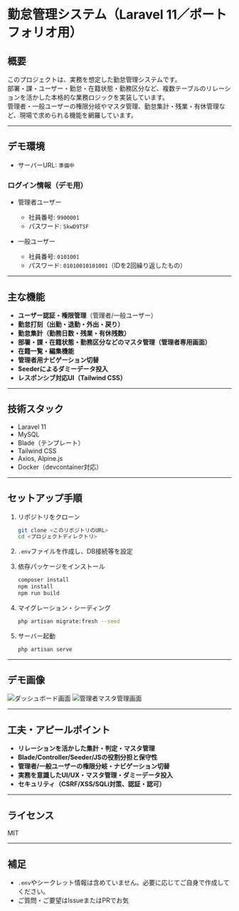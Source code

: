 # 勤怠管理システム（Laravel 11／ポートフォリオ用）

## 概要

このプロジェクトは、実務を想定した勤怠管理システムです。  
部署・課・ユーザー・勤怠・在籍状態・勤務区分など、複数テーブルのリレーションを活かした本格的な業務ロジックを実装しています。  
管理者・一般ユーザーの権限分岐やマスタ管理、勤怠集計・残業・有休管理など、現場で求められる機能を網羅しています。

---

## デモ環境

- サーバーURL: `準備中`

### ログイン情報（デモ用）

- 管理者ユーザー  
  - 社員番号: `9900001`  
  - パスワード: `SkwD9TSF`

- 一般ユーザー  
  - 社員番号: `0101001`  
  - パスワード: `01010010101001`（IDを2回繰り返したもの）

---

## 主な機能

- **ユーザー認証・権限管理**（管理者/一般ユーザー）
- **勤怠打刻（出勤・退勤・外出・戻り）**
- **勤怠集計（勤務日数・残業・有休残数）**
- **部署・課・在籍状態・勤務区分などのマスタ管理（管理者専用画面）**
- **在籍一覧・編集機能**
- **管理者用ナビゲーション切替**
- **Seederによるダミーデータ投入**
- **レスポンシブ対応UI（Tailwind CSS）**

---

## 技術スタック

- Laravel 11
- MySQL
- Blade（テンプレート）
- Tailwind CSS
- Axios, Alpine.js
- Docker（devcontainer対応）

---

## セットアップ手順

1. リポジトリをクローン
    ```sh
    git clone <このリポジトリのURL>
    cd <プロジェクトディレクトリ>
    ```

2. `.env`ファイルを作成し、DB接続等を設定

3. 依存パッケージをインストール
    ```sh
    composer install
    npm install
    npm run build
    ```

4. マイグレーション・シーディング
    ```sh
    php artisan migrate:fresh --seed
    ```

5. サーバー起動
    ```sh
    php artisan serve
    ```

---

## デモ画像

![ダッシュボード画面](docs/demo_dashboard.png)
![管理者マスタ管理画面](docs/demo_admin_master.png)

---

## 工夫・アピールポイント

- **リレーションを活かした集計・判定・マスタ管理**
- **Blade/Controller/Seeder/JSの役割分担と保守性**
- **管理者/一般ユーザーの権限分岐・ナビゲーション切替**
- **実務を意識したUI/UX・マスタ管理・ダミーデータ投入**
- **セキュリティ（CSRF/XSS/SQLi対策、認証・認可）**

---

## ライセンス

MIT

---

## 補足

- `.env`やシークレット情報は含めていません。必要に応じてご自身で作成してください。
- ご質問・ご要望はIssueまたはPRでお気
